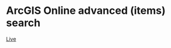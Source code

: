 # ArcGIS Online advanced (items) search

[Live](https://esri-es.github.io/arcgis-developer-tips-and-tricks/arcgis-online/search/)
